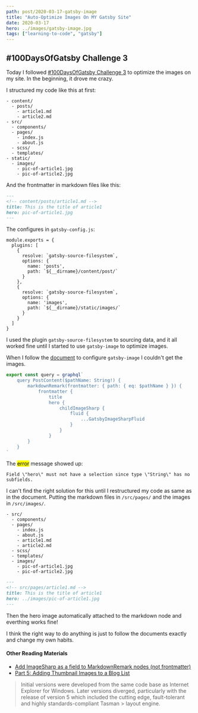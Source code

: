 ```yaml
---
path: post/2020-03-17-gatsby-image
title: "Auto-Optimize Images On MY Gatsby Site"
date: 2020-03-17
hero: ../images/gatsby-image.jpg
tags: ["learning-to-code", "gatsby"]
---
```


## #100DaysOfGatsby Challenge 3

Today I followed [#100DaysOfGatsby Challenge 3](https://www.gatsbyjs.org/blog/100days/gatsby-image/) to optimize the images on my site. In the beginning, it drove me crazy.

I structured my code like this at first:

```
- content/
  - posts/
    - article1.md
    - article2.md
- src/
  - components/
  - pages/
    - index.js
    - about.js
  - scss/
  - templates/
- static/
  - images/
    - pic-of-article1.jpg
    - pic-of-article2.jpg
```

And the frontmatter in markdown files like this:

```md
---
<!-- content/posts/article1.md -->
title: This is the title of article1
hero: pic-of-article1.jpg
---
```

The configures in <code>gatsby-config.js</code>:

```
module.exports = {
  plugins: [
    {
      resolve: `gatsby-source-filesystem`,
      options: {
        name: 'posts',
        path: `${__dirname}/content/post/`
      }
    },
    {
      resolve: `gatsby-source-filesystem`,
      options: {
        name: 'images',
        path: `${__dirname}/static/images/`
      }
    }
  ]
}
```

I used the plugin <code>gatsby-source-filesystem</code> to sourcing data, and it all worked fine until I started to use <code>gatsby-image</code> to optimize images.

When I follow the [document](https://www.gatsbyjs.org/docs/working-with-images-in-markdown/) to configure <code>gatsby-image</code> I couldn't get the images.

```js
export const query = graphql`
    query PostContent($pathName: String!) {
        markdownRemark(frontmatter: { path: { eq: $pathName } }) {
            frontmatter {
                title
                hero {
                    childImageSharp {
                        fluid {
                            ...GatsbyImageSharpFluid
                        }
                    }
                }
        }
    }
`
```

The <mark>error</mark> message showed up: 

```
Field \"hero\" must not have a selection since type \"String\" has no subfields.
```

I can't find the right solution for this until I restructured my code as same as in the document. Putting the markdown files in <code>/src/pages/</code> and the images in <code>/src/images/</code>.

```
- src/
  - components/
  - pages/
    - index.js
    - about.js
    - article1.md
    - article2.md
  - scss/
  - templates/
  - images/
    - pic-of-article1.jpg
    - pic-of-article2.jpg
```

```md
---
<!-- src/pages/article1.md -->
title: This is the title of article1
hero: ../images/pic-of-article1.jpg
---
```

Then the hero image automatically attached to the markdown node and everthing works fine!

I think the right way to do anything is just to follow the documents exactly and change my own habits.

#### Other Reading Materials

- [Add ImageSharp as a field to MarkdownRemark nodes (not frontmatter)](https://stackoverflow.com/questions/54636627/add-imagesharp-as-a-field-to-markdownremark-nodes-not-frontmatter?answertab=votes#tab-top)
- [Part 5: Adding Thumbnail Images to a Blog List](https://dennytek.com/blog/personal-site-with-gatsby-part-5)

> Initial versions were developed from the same code base as Internet Explorer for Windows. Later versions diverged, particularly with the release of version 5 which included the cutting edge, fault-tolerant and highly standards-compliant Tasman > layout engine.